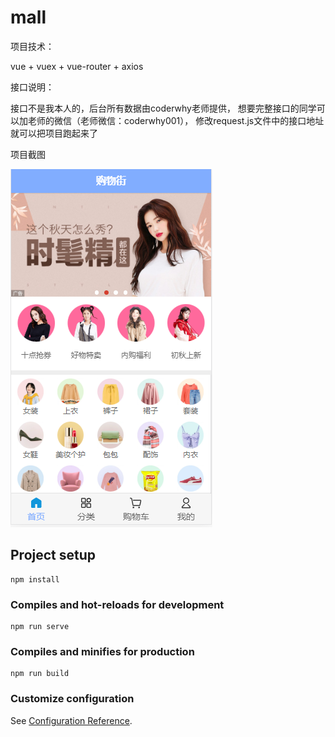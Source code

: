 # mall

项目技术：

vue + vuex + vue-router + axios
 
接口说明：

接口不是我本人的，后台所有数据由coderwhy老师提供，
想要完整接口的同学可以加老师的微信（老师微信：coderwhy001），
修改request.js文件中的接口地址就可以把项目跑起来了
  
项目截图

![Image text](https://github.com/w-wjh/mall/blob/master/image/%E9%A6%96%E9%A1%B5.png)


## Project setup
```
npm install
```

### Compiles and hot-reloads for development
```
npm run serve
```

### Compiles and minifies for production
```
npm run build
```

### Customize configuration
See [Configuration Reference](https://cli.vuejs.org/config/).
